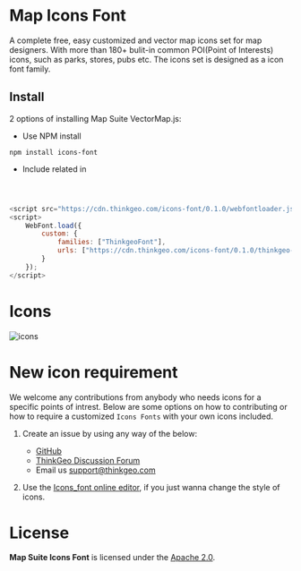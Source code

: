 # Map Icons Font
A complete free, easy customized and vector map icons set for map designers. With more than 180+ bulit-in common POI(Point of Interests) icons, such as parks, stores, pubs etc. The icons set is designed as a icon font family.

## Install

2 options of installing Map Suite VectorMap.js:
   * Use NPM install 

    npm install icons-font
	
	
   * Include related in <header>

```javascript
<script src="https://cdn.thinkgeo.com/icons-font/0.1.0/webfontloader.js"></script>
<script>
    WebFont.load({
        custom: {
            families: ["ThinkgeoFont"],
            urls: ["https://cdn.thinkgeo.com/icons-font/0.1.0/thinkgeo-font.css"]
        }
    });
</script>
```

# Icons
![icons](https://github.com/ThinkGeo/Map-Icons-font/blob/develop/icons.JPG)

# New icon requirement

We welcome any contributions from anybody who needs icons for a specific points of intrest. Below are some options on how to contributing or how to require a customized `Icons Fonts` with your own icons included.

1. Create an issue by using any way of the below:
    * [GitHub](https://github.com/ThinkGeo/Map-Icons-font/issues)
    * [ThinkGeo Discussion Forum](http://community.thinkgeo.com/)
    * Email us support@thinkgeo.com

2. Use the [Icons_font online editor](), if you just wanna change the style of icons. 


# License
__Map Suite Icons Font__ is licensed under the [Apache 2.0](https://github.com/ThinkGeo/MapSuiteGisEditor/blob/master/LICENSE). 


